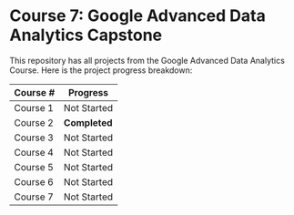# Course 7: Google Advanced Data Analytics Capstone


This repository has all projects from the Google Advanced Data Analytics Course. Here is the project progress breakdown:

| Course #  | Progress   |
|-----------|------------|
| Course 1  | Not Started|
| Course 2  | **Completed**|
| Course 3  | Not Started|
| Course 4  | Not Started|
| Course 5  | Not Started|
| Course 6  | Not Started|
| Course 7  | Not Started|







